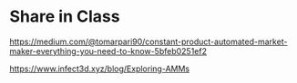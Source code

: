 # Share in Class
https://medium.com/@tomarpari90/constant-product-automated-market-maker-everything-you-need-to-know-5bfeb0251ef2

https://www.infect3d.xyz/blog/Exploring-AMMs
